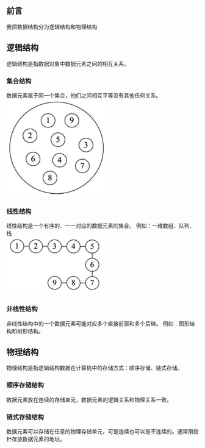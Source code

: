 ## 前言
我把数据结构分为逻辑结构和物理结构

## 逻辑结构
逻辑结构是指数据对象中数据元素之间的相互关系。

### 集合结构
数据元素属于同一个集合，他们之间相互平等没有其他任何关系。  
![集合结构](image.png)   

### 线性结构
线性结构是一个有序的、一一对应的数据元素的集合。
例如：一维数组、队列、栈  
![线性结构](image-1.png)  

### 非线性结构
非线性结构中的一个数据元素可能对应多个直接前驱和多个后继。
例如：图形结构和树形结构。

## 物理结构
物理结构是指逻辑结构数据在计算机中的存储方式：顺序存储、链式存储。

### 顺序存储结构
数据元素放在连续的存储单元，数据元素的逻辑关系和物理关系一致。

### 链式存储结构
数据元素可以存储在任意的物理存储单元，可是连续也可以是不连续的。通常用指针存放数据元素的地址。